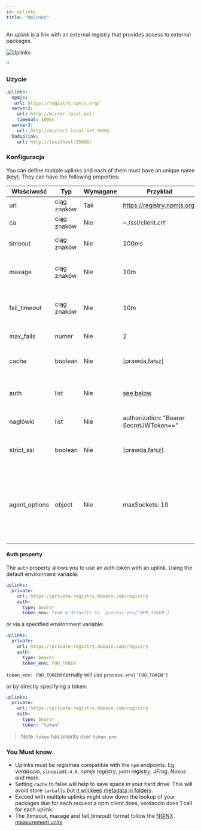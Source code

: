 ```yaml
---
id: uplinks
title: "Uplinks"
---
```


An *uplink* is a link with an external registry that provides access to external packages.

![Uplinks](https://user-images.githubusercontent.com/558752/52976233-fb0e3980-33c8-11e9-8eea-5415e6018144.png)

<div id="codefund">''</div>

### Użycie

```yaml
uplinks:
  npmjs:
   url: https://registry.npmjs.org/
  server2:
    url: http://mirror.local.net/
    timeout: 100ms
  server3:
    url: http://mirror2.local.net:9000/
  baduplink:
    url: http://localhost:55666/
```

### Konfiguracja

You can define mutiple uplinks and each of them must have an unique name (key). They can have the following properties:

| Właściwość    | Typ         | Wymagane | Przykład                                | Wsparcie  | Opis                                                                                                                                                                     | Domyślne   |
| ------------- | ----------- | -------- | --------------------------------------- | --------- | ------------------------------------------------------------------------------------------------------------------------------------------------------------------------ | ---------- |
| url           | ciąg znaków | Tak      | https://registry.npmjs.org/             | wszystkie | The registry url                                                                                                                                                         | npmjs      |
| ca            | ciąg znaków | Nie      | ~./ssl/client.crt'                      | wszystkie | SSL path certificate                                                                                                                                                     | No default |
| timeout       | ciąg znaków | Nie      | 100ms                                   | wszystkie | set new timeout for the request                                                                                                                                          | 30s        |
| maxage        | ciąg znaków | Nie      | 10m                                     | wszystkie | the time threshold to the cache is valid                                                                                                                                 | 2m         |
| fail_timeout  | ciąg znaków | Nie      | 10m                                     | wszystkie | defines max time when a request becomes a failure                                                                                                                        | 5m         |
| max_fails     | numer       | Nie      | 2                                       | wszystkie | limit maximun failure request                                                                                                                                            | 2          |
| cache         | boolean     | Nie      | [prawda,fałsz]                          | >= 2.1    | cache all remote tarballs in storage                                                                                                                                     | true       |
| auth          | list        | Nie      | [see below](uplinks.md#auth-property)   | >= 2.5    | assigns the header 'Authorization' [more info](http://blog.npmjs.org/post/118393368555/deploying-with-npm-private-modules)                                               | disabled   |
| nagłówki      | list        | Nie      | authorization: "Bearer SecretJWToken==" | wszystkie | list of custom headers for the uplink                                                                                                                                    | disabled   |
| strict_ssl    | boolean     | Nie      | [prawda,fałsz]                          | >= 3.0    | If true, requires SSL certificates be valid.                                                                                                                             | true       |
| agent_options | object      | Nie      | maxSockets: 10                          | >= 4.0.2  | options for the HTTP or HTTPS Agent responsible for managing uplink connection persistence and reuse [more info](https://nodejs.org/api/http.html#http_class_http_agent) | No default |

#### Auth property

The `auth` property allows you to use an auth token with an uplink. Using the default environment variable:

```yaml
uplinks:
  private:
    url: https://private-registry.domain.com/registry
    auth:
      type: bearer
      token_env: true # defaults to `process.env['NPM_TOKEN']`
```

or via a specified environment variable:

```yaml
uplinks:
  private:
    url: https://private-registry.domain.com/registry
    auth:
      type: bearer
      token_env: FOO_TOKEN
```

`token_env: FOO_TOKEN`internally will use `process.env['FOO_TOKEN']`

or by directly specifying a token:

```yaml
uplinks:
  private:
    url: https://private-registry.domain.com/registry
    auth:
      type: bearer
      token: "token"
```

> Note: `token` has priority over `token_env`

### You Must know

* Uplinks must be registries compatible with the `npm` endpoints. Eg: *verdaccio*, `sinopia@1.4.0`, *npmjs registry*, *yarn registry*, *JFrog*, *Nexus* and more.
* Setting `cache` to false will help to save space in your hard drive. This will avoid store `tarballs` but [it will keep metadata in folders](https://github.com/verdaccio/verdaccio/issues/391).
* Exceed with multiple uplinks might slow down the lookup of your packages due for each request a npm client does, verdaccio does 1 call for each uplink.
* The (timeout, maxage and fail_timeout) format follow the [NGINX measurement units](http://nginx.org/en/docs/syntax.html)